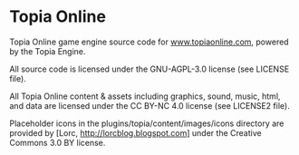 Topia Online
============

Topia Online game engine source code for www.topiaonline.com, powered by the Topia Engine.

All source code is licensed under the GNU-AGPL-3.0 license (see LICENSE file).

All Topia Online content & assets including graphics, sound, music, html, and data are licensed under the CC BY-NC 4.0 license (see LICENSE2 file).

Placeholder icons in the plugins/topia/content/images/icons directory are provided by [Lorc, http://lorcblog.blogspot.com] under the Creative Commons 3.0 BY license.